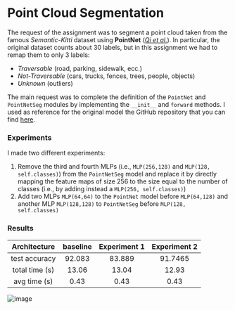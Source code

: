 # Point Cloud Segmentation
The request of the assignment was to segment a point cloud taken from the famous *Semantic-Kitti* dataset using **PointNet** ([*Qi et al.*](https://arxiv.org/abs/1612.00593)).
In particular, the original dataset counts about 30 labels, but in this assignment we had to remap them to only 3 labels:
- *Traversable* (road, parking, sidewalk, ecc.)
- *Not-Traversable* (cars, trucks, fences, trees, people, objects)
- *Unknown* (outliers)

The main request was to complete the definition of the `PointNet` and `PointNetSeg` modules by implementing the
`__init__` and `forward` methods. I used as reference for the original model the GitHub repository that you can find [here](https://github.com/fxia22/pointnet.pytorch/blob/master/pointnet/model.py).

### Experiments
I made two different experiments:
1. Remove the third and fourth MLPs (i.e., `MLP(256,128)` and `MLP(128, self.classes)`) from the `PointNetSeg` model and replace it by directly mapping the feature maps of size 256 to the size equal to the number of classes (i.e., by adding instead a `MLP(256, self.classes)`)
2. Add two MLPs `MLP(64,64)` to the `PointNet` model before `MLP(64,128)` and another MLP `MLP(128,128)` to `PointNetSeg` before `MLP(128, self.classes)`

### Results

<div align="center">

| **Architecture** 	| baseline 	| Experiment 1 	| Experiment 2 	|
|:----------------:	|:--------:	|:------------:	|:------------:	|
|  test accuracy   	|  92.083  	|    83.889    	|    91.7465   	|
|  total time (s)  	|   13.06  	|     13.04    	|     12.93    	|
|   avg time (s)   	|   0.43   	|     0.43     	|     0.43     	|

</div>

![image](http://stanford.edu/~rqi/pointnet/images/pointnet.jpg)
